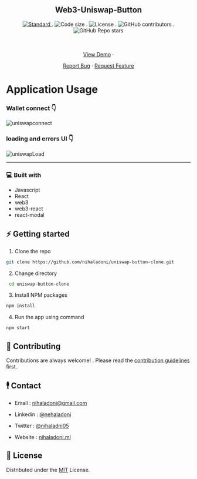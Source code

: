 <!-- PROJECT LOGO -->
<br />
<div align="center">
  <a href="https://github.com/nihaladoni/uniswap-button-clone">

</a>

<h2 align="center">Web3-Uniswap-Button</h2>




<!-- Shields -->
  <div align="center">
    <a href="https://standardjs.com">
      <img src="https://img.shields.io/badge/code%20style-standard-brightgreen.svg?style=flat"
        alt="Standard" />
    </a>
.
    <img src="https://img.shields.io/github/languages/code-size/nihaladoni/uniswap-button-clone?style=flat-square" alt="Code size" />
.
    <img src="https://img.shields.io/github/license/nihaladoni/uniswap-button-clone?style=flat-square" alt="License" />
.
    <img alt="GitHub contributors" src="https://img.shields.io/github/contributors/nihaladoni/uniswap-button-clone?style=flat-square">
.
    <img alt="GitHub Repo stars" src="https://img.shields.io/github/stars/nihaladoni/uniswap-button-clone?style=social">

  </div>

  <br />
  <br />
  <p>

<a href="https://cloneuniswap.netlify.app">View Demo</a>
·

<a href="https://github.com/nihaladoni/uniswap-button-clone/issues">Report Bug</a>
·
<a href="https://github.com/nihaladoni/uniswap-button-clone/issues">Request Feature</a>
</p>
</div>

<!-- ABOUT THE PROJECT -->


# Application Usage

### Wallet connect 👇

![uniswapconnect](https://user-images.githubusercontent.com/61204519/152136362-e1d1ad14-7c3a-4c76-91f2-c40439b4283a.gif)

### loading and errors UI 👇

![uniswapLoad](https://user-images.githubusercontent.com/61204519/152135422-99140e67-8a11-4aa3-bba0-16a11f125878.gif)

<hr/>


### 💻 Built with

<ul>
  
  <li>Javascript</li>
  
  <li>React</li>
  
  <li>web3</li>
  
  <li>web3-react</li>
  
  <li>react-modal</li>
  
</ul>



<!-- GETTING STARTED -->
## ⚡ Getting started

1. Clone the repo

```sh
git clone https://github.com/nihaladoni/uniswap-button-clone.git
```

2. Change directory

```sh
 cd uniswap-button-clone
```

3. Install NPM packages

```sh
npm install
```

4. Run the app using command

```sh
npm start
```

<!-- CONTRIBUTING -->

## 🌟 Contributing

Contributions are always welcome! . Please read the [contribution guidelines](CONTRIBUTING) first.

<!-- CONTACT -->
## 🕴️ Contact

- Email : [nihaladoni@gmail.com](mailto:nihaladoni@gmail.com)


- Linkedin : [@nehaladoni](https://linkedin.com/in/nehaladoni)


- Twitter : [@nihaladni05](https://twitter.com/nihaladni05)


- Website : [nihaladoni.ml](nihaladoni.ml)



<!-- LICENSE -->
## 🔔 License

Distributed under the [MIT](LICENSE) License.
